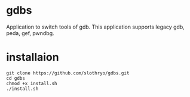 # gdbs
Application to switch tools of gdb. This application supports legacy gdb, peda, gef, pwndbg.

# installaion
```
git clone https://github.com/slothryo/gdbs.git
cd gdbs
chmod +x install.sh
./install.sh
```
